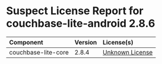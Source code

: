 
Suspect License Report for couchbase-lite-android 2.8.6
=======================================================

|Component|Version|License(s)|
| :--- | :--- | :--- |
|couchbase-lite-core|2.8.4|[Unknown License](../../license-data/00000000-0010-0000-0000-000000000000.txt)|

